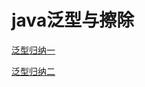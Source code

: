 # java泛型与擦除

[泛型归纳一](https://github.com/huashijiacuo/JAVA-GENERICS-AND-ERASURE/blob/master/%E6%B3%9B%E5%9E%8B%E4%B8%80.md)

[泛型归纳二](https://github.com/huashijiacuo/JAVA-GENERICS-AND-ERASURE/blob/master/泛型之二.md)